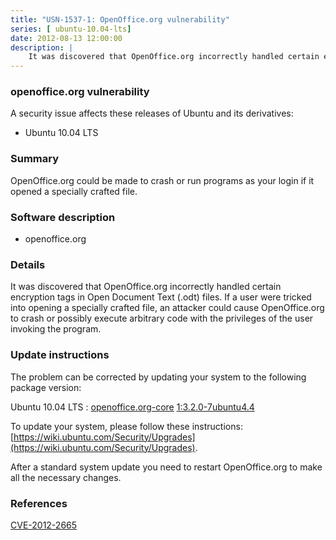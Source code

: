 ```yaml
---
title: "USN-1537-1: OpenOffice.org vulnerability"
series: [ ubuntu-10.04-lts]
date: 2012-08-13 12:00:00
description: |
    It was discovered that OpenOffice.org incorrectly handled certain encryption tags in Open Document Text (.odt) files. If a user were tricked into opening a specially crafted file, an attacker could cause OpenOffice.org to crash or possibly execute arbitrary code with the privileges of the user invoking the program. 
--- 
```

 
### openoffice.org vulnerability

A security issue affects these releases of Ubuntu and its derivatives:

* Ubuntu 10.04 LTS

### Summary

OpenOffice.org could be made to crash or run programs as your login if it opened a specially crafted file.

### Software description

* openoffice.org 

### Details

It was discovered that OpenOffice.org incorrectly handled certain encryption tags in Open Document Text (.odt) files. If a user were tricked into opening a specially crafted file, an attacker could cause OpenOffice.org to crash or possibly execute arbitrary code with the privileges of the user invoking the program. 

### Update instructions

The problem can be corrected by updating your system to the following package version:

Ubuntu 10.04 LTS
 : [openoffice.org-core](https://launchpad.net/ubuntu/+source/openoffice.org) <span> [1:3.2.0-7ubuntu4.4](https://launchpad.net/ubuntu/+source/openoffice.org/1:3.2.0-7ubuntu4.4) </span> 

To update your system, please follow these instructions: [https://wiki.ubuntu.com/Security/Upgrades](https://wiki.ubuntu.com/Security/Upgrades).

After a standard system update you need to restart OpenOffice.org to make all the necessary changes. 

### References

 [CVE-2012-2665](http://people.ubuntu.com/~ubuntu-security/cve/CVE-2012-2665)
 

